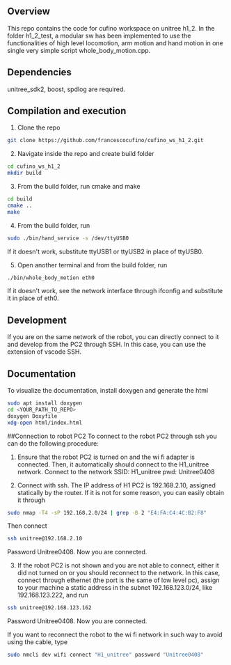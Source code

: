 <!-- GETTING STARTED -->
## Overview
This repo contains the code for cufino workspace on unitree h1_2. In the folder h1_2_test, a modular sw has been implemented to use the functionalities of high level locomotion, arm motion and hand motion in one single very simple script whole_body_motion.cpp.
 

## Dependencies
unitree_sdk2, boost, spdlog are required.


## Compilation and execution

1. Clone the repo
```sh
git clone https://github.com/francescocufino/cufino_ws_h1_2.git
```

2. Navigate inside the repo and create build folder
```sh
cd cufino_ws_h1_2
mkdir build
```

3. From the build folder, run cmake and make
```sh
cd build
cmake ..
make
```
4. From the build folder, run
```sh
sudo ./bin/hand_service -s /dev/ttyUSB0
```
If it doesn't work, substitute ttyUSB1 or ttyUSB2 in place of ttyUSB0.

5. Open another terminal and from the build folder, run
```sh
./bin/whole_body_motion eth0
```
If it doesn't work, see the network interface through ifconfig and substitute it in place of eth0.

## Development
If you are on the same network of the robot, you can directly connect to it and develop from the PC2 through SSH. In this case, you can use the extension of vscode SSH.

## Documentation
To visualize the documentation, install doxygen and generate the html
```sh
sudo apt install doxygen
cd <YOUR_PATH_TO_REPO>
doxygen Doxyfile
xdg-open html/index.html
```

##Connection to robot PC2
To connect to the robot PC2 through ssh you can do the following procedure:

1. Ensure that the robot PC2 is turned on and the wi fi adapter is connected. Then, it automatically should connect to the H1_unitree network. Connect to the network
SSID: H1_unitree
pwd: Unitree0408


2. Connect with ssh. The IP address of H1 PC2 is 192.168.2.10, assigned statically by the router.
If it is not for some reason, you can easily obtain it through
```sh
sudo nmap -T4 -sP 192.168.2.0/24 | grep -B 2 "E4:FA:C4:4C:B2:F8"
```
Then connect
```sh
ssh unitree@192.168.2.10
```
Password Unitree0408.
Now you are connected.

3. If the robot PC2 is not shown and you are not able to connect, either it did not turned on or you should reconnect to the network. In this case, connect through ethernet (the port is the same of low level pc), assign to your machine a static address in the subnet 192.168.123.0/24, like 192.168.123.222, and run
```sh
ssh unitree@192.168.123.162
```
Password Unitree0408.
Now you are connected.

If you want to reconnect the robot to the wi fi network in such way to avoid using the cable, type
```sh
sudo nmcli dev wifi connect "H1_unitree" password "Unitree0408"
```

   
   
   
   
   
   
   
   
   
   
   
   
   
   
   

